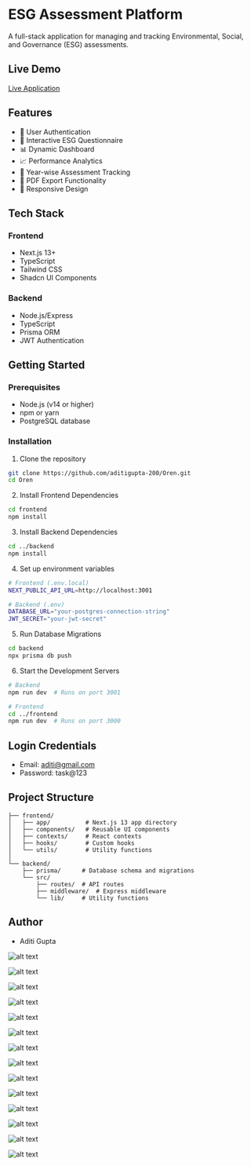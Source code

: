 # ESG Assessment Platform

A full-stack application for managing and tracking Environmental, Social, and Governance (ESG) assessments.

## Live Demo

[Live Application](https://oren-five.vercel.app)

## Features

- 🔐 User Authentication
- 📝 Interactive ESG Questionnaire
- 📊 Dynamic Dashboard
- 📈 Performance Analytics
- 📅 Year-wise Assessment Tracking
- 📑 PDF Export Functionality
- 📱 Responsive Design

## Tech Stack

### Frontend

- Next.js 13+
- TypeScript
- Tailwind CSS
- Shadcn UI Components

### Backend

- Node.js/Express
- TypeScript
- Prisma ORM
- JWT Authentication

## Getting Started

### Prerequisites

- Node.js (v14 or higher)
- npm or yarn
- PostgreSQL database

### Installation

1. Clone the repository

```bash
git clone https://github.com/aditigupta-200/Oren.git
cd Oren
```

2. Install Frontend Dependencies

```bash
cd frontend
npm install
```

3. Install Backend Dependencies

```bash
cd ../backend
npm install
```

4. Set up environment variables

```bash
# Frontend (.env.local)
NEXT_PUBLIC_API_URL=http://localhost:3001

# Backend (.env)
DATABASE_URL="your-postgres-connection-string"
JWT_SECRET="your-jwt-secret"
```

5. Run Database Migrations

```bash
cd backend
npx prisma db push
```

6. Start the Development Servers

```bash
# Backend
npm run dev  # Runs on port 3001

# Frontend
cd ../frontend
npm run dev  # Runs on port 3000
```

## Login Credentials

- Email: aditi@gmail.com
- Password: task@123

## Project Structure

```
├── frontend/
│   ├── app/          # Next.js 13 app directory
│   ├── components/   # Reusable UI components
│   ├── contexts/     # React contexts
│   ├── hooks/        # Custom hooks
│   └── utils/        # Utility functions
│
└── backend/
    ├── prisma/      # Database schema and migrations
    └── src/
        ├── routes/  # API routes
        ├── middleware/  # Express middleware
        └── lib/     # Utility functions
```

## Author

- Aditi Gupta

![alt text](<Screenshot 2025-09-09 002744.png>)

![alt text](<Screenshot 2025-09-09 002832.png>)

![alt text](<Screenshot 2025-09-09 002857.png>)

![alt text](<Screenshot 2025-09-09 002924.png>)

![alt text](<Screenshot 2025-09-09 003031.png>)

![alt text](<Screenshot 2025-09-09 003122.png>)

![alt text](<Screenshot 2025-09-09 003208.png>)

![alt text](<Screenshot 2025-09-09 003304.png>)

![alt text](<Screenshot 2025-09-09 003328.png>)

![alt text](<Screenshot 2025-09-09 003350.png>)

![alt text](<Screenshot 2025-09-09 003416.png>)

![alt text](<Screenshot 2025-09-09 003441.png>)

![alt text](<Screenshot 2025-09-09 003537.png>)

![alt text](<Screenshot 2025-09-09 003633.png>)
